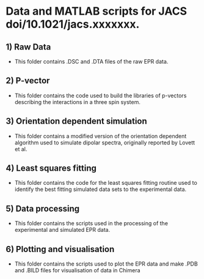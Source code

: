 # Data and MATLAB scripts for JACS doi/10.1021/jacs.xxxxxxx.

## 1) Raw Data 
- This folder contains .DSC and .DTA files of the raw EPR data. <br /> 
## 2) P-vector <br />
- This folder contains the code used to build the libraries of p-vectors describing the interactions in a three spin system. <br />
## 3) Orientation dependent simulation <br />
- This folder contains a modified version of the orientation dependent algorithm used to simulate dipolar spectra, originally reported by Lovett et al. <br />
## 4) Least squares fitting <br />
- This folder contains the code for the least squares fitting routine used to identify the best fitting simulated data sets to the experimental data. <br />
## 5) Data processing <br />
- This folder contains the scripts used in the processing of the experimental and simulated EPR data. <br />
## 6) Plotting and visualisation <br />
- This folder contains the scripts used to plot the EPR data and make .PDB and .BILD files for visualisation of data in Chimera
